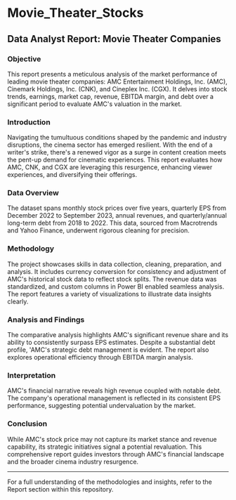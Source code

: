 # Movie_Theater_Stocks

## Data Analyst Report: Movie Theater Companies

### Objective
This report presents a meticulous analysis of the market performance of leading movie theater companies: AMC Entertainment Holdings, Inc. (AMC), Cinemark Holdings, Inc. (CNK), and Cineplex Inc. (CGX). 
It delves into stock trends, earnings, market cap, revenue, EBITDA margin, and debt over a significant period to evaluate AMC's valuation in the market.

### Introduction
Navigating the tumultuous conditions shaped by the pandemic and industry disruptions, the cinema sector has emerged resilient. 
With the end of a writer's strike, there's a renewed vigor as a surge in content creation meets the pent-up demand for cinematic experiences. 
This report evaluates how AMC, CNK, and CGX are leveraging this resurgence, enhancing viewer experiences, and diversifying their offerings.

### Data Overview
The dataset spans monthly stock prices over five years, quarterly EPS from December 2022 to September 2023, annual revenues, and quarterly/annual long-term debt from 2018 to 2022. 
This data, sourced from Macrotrends and Yahoo Finance, underwent rigorous cleaning for precision.

### Methodology
The project showcases skills in data collection, cleaning, preparation, and analysis. It includes currency conversion for consistency and adjustment of AMC's historical stock data to reflect stock splits. 
The revenue data was standardized, and custom columns in Power BI enabled seamless analysis. The report features a variety of visualizations to illustrate data insights clearly.

### Analysis and Findings
The comparative analysis highlights AMC's significant revenue share and its ability to consistently surpass EPS estimates. Despite a substantial debt profile, 
'AMC's strategic debt management is evident. The report also explores operational efficiency through EBITDA margin analysis.

### Interpretation
AMC's financial narrative reveals high revenue coupled with notable debt. The company's operational management is reflected in its consistent EPS performance, suggesting potential undervaluation by the market.

### Conclusion
While AMC's stock price may not capture its market stance and revenue capability, its strategic initiatives signal a potential revaluation. 
This comprehensive report guides investors through AMC's financial landscape and the broader cinema industry resurgence.

---

For a full understanding of the methodologies and insights, refer to the Report section within this repository.
